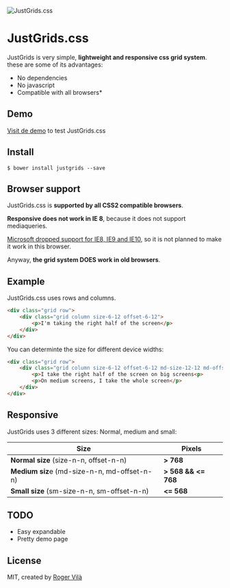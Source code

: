 ![JustGrids.css](http://rogervila.github.io/justgrids.css/tests/demo.png)

# JustGrids.css

JustGrids is very simple, **lightweight and responsive css grid system**. these are some of its advantages:

  - No dependencies
  - No javascript
  - Compatible with all browsers*

## Demo

[Visit de demo](http://rogervila.github.io/justgrids.css/) to test JustGrids.css

## Install

```shell
$ bower install justgrids --save
```

## Browser support

JustGrids.css is **supported by all CSS2 compatible browsers**.

**Responsive does not work in IE 8**, because it does not support mediaqueries.

[Microsoft dropped support for IE8, IE9 and IE10](https://www.microsoft.com/en-us/WindowsForBusiness/End-of-IE-support), so it is not planned to make it work in this browser.

Anyway, **the grid system DOES work in old browsers**.

## Example

JustGrids.css uses rows and columns. 

```html
<div class="grid row">
    <div class="grid column size-6-12 offset-6-12">
        <p>I'm taking the right half of the screen</p>
    </div>
</div>
```
You can determinte the size for different device widths:

```html
<div class="grid row">
    <div class="grid column size-6-12 offset-6-12 md-size-12-12 md-offset-0-12">
        <p>I take the right half of the screen on big screens<p>
        <p>On medium screens, I take the whole screen</p>
    </div>
</div>
```

## Responsive

JustGrids uses 3 different sizes: Normal, medium and small:

| Size                                     | Pixels          |
|------------------------------------------|-----------------|
| **Normal size** (size-n-n, offset-n-n)       | **> 768**           |
| **Medium siz**e (md-size-n-n, md-offset-n-n) | **> 568 && <= 768** |
| **Small size** (sm-size-n-n, sm-offset-n-n)  | **<= 568**          |

## TODO

* Easy expandable 
* Pretty demo page

## License
MIT, created by [Roger Vilà](https://www.linkedin.com/in/rogervilacamon)

